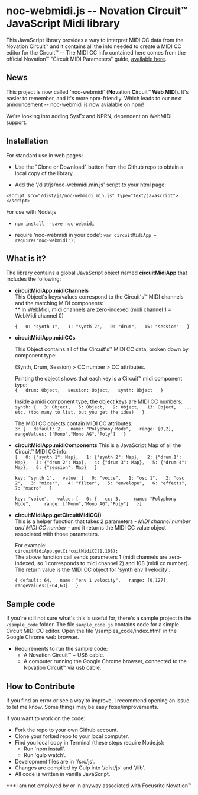 # **noc-webmidi.js** -- Novation Circuit&trade; JavaScript Midi library
This JavaScript library provides a way to interpret MIDI CC data
from the Novation Circuit&trade; and it contains all the info needed to
create a MIDI CC editor for the Circuit&trade; --
The MIDI CC info contained here comes from the official
Novation&trade; "Circuit MIDI Parameters" guide, [available here][1].

[1]: https://us.novationmusic.com/circuit/circuit/support-downloads

## News
This project is now called 'noc-webmidi' (**No**vation **C**ircuit&trade;
**Web MIDI**). It's easier to remember, and it's more npm-friendly.
Which leads to our next announcement -- noc-webmidi is now avialable on npm!

We're looking into adding SysEx and NPRN, dependent on
WebMIDI support.

## Installation
For standard use in web pages:

  * Use the "Clone or Download" button from the Github repo to obtain a local copy
  of the library.

  * Add the '/dist/js/noc-webmidi.min.js' script to your html page:

  `<script src="/dist/js/noc-webmidi.min.js" type="text/javascript"></script>`

For use with Node.js

  * `npm install --save noc-webmidi`

  * require 'noc-webmidi in your code': `var circuitMidiApp = require('noc-webmidi');`

## What is it?
The library contains a global JavaScript object named __circuitMidiApp__ that includes
the following:

* __circuitMidiApp.midiChannels__  
    This Object's keys/values correspond to the Circuit's&trade; MIDI channels
    and the matching MIDI components:  
    ** In WebMidi, midi channels are zero-indexed (midi channel 1 = WebMidi channel 0)

    `{  
      0: "synth 1",  
      1: "synth 2",  
      9: "drum",  
      15: "session"  
    }`

* __circuitMidiApp.midiCCs__

    This Object contains all of the Circuit's&trade; MIDI CC data, broken down
by component type:

    (Synth, Drum, Session) > CC number > CC attributes.

    Printing the object shows that each key is a Circuit&trade; midi component type:  
    `{  
      drum: Object,  
      session: Object,  
      synth: Object  
     }`  

     Inside a midi component type, the object keys are MIDI CC numbers:  
     `synth: {  
       3: Object,  
       5: Object,  
       9: Object,  
       13: Object,  
       ... etc. (too many to list, but you get the idea)  
     }`

     The MIDI CC objects contain MIDI CC attributes:  
     `3: {  
       default: 2,  
       name: "Polyphony Mode",  
       range: [0,2],  
       rangeValues: ["Mono","Mono AG","Poly"]  
     }`

* __circuitMidiApp.midiComponents__
    This is a JavaScript Map of all the Circuit&trade; MIDI CC info:  
    `[  
    0: {"synth 1": Map},  
    1: {"synth 2": Map},  
    2: {"drum 1": Map},  
    3: {"drum 2": Map},  
    4: {"drum 3": Map},  
    5: {"drum 4": Map},  
    6: {"session": Map}  
    ]`

    `key: "synth 1",  
    value: [  
    0: "voice",  
    1: "osc 1",  
    2: "osc 2",  
    3: "mixer",  
    4: "filter",  
    5: "envelope",  
    6: "effects",  
    7: "macro"  
    ]`

    `key: "voice",  
    value: [  
    0: {  
       cc: 3,    
       name: "Polyphony Mode",    
       range: ["Mono","Mono AG","Poly"]  
    }]
    `
* __circuitMidiApp.getCircuitMidiCC()__  
    This is a helper function that takes 2 parameters -
    _MIDI channel number and MIDI CC number_ -
    and it returns the MIDI CC value object associated with those parameters.

    For example:  
    `circuitMidiApp.getCircuitMidiCC(1,108);`  
    The above function call sends parameters 1 (midi channels are zero-indexed,
    so 1 corresponds to midi channel 2) and 108 (midi cc number). The return value
    is the MIDI CC object for 'synth env 1 velocity':  

    `{
      default: 64,  
      name: "env 1 velocity",  
      range: [0,127],  
      rangeValues:[-64,63]  
    }`  

## Sample code
If you're still not sure what's this is useful for, there's a sample project in
the `/sample_code` folder. The file `sample_code.js` contains code for a
simple Circuit MIDI CC editor. Open the file '/samples_code/index.html' in the
Google Chrome web browser.

* Requirements to run the sample code:
  * A Novation Circuit&trade; + USB cable.
  * A computer running the Google Chrome browser, connected to the Novation Circuit&trade;
  via usb cable.

## How to Contribute
If you find an error or see a way to improve, I recommend opening an issue to let me know.
Some things may be easy fixes/improvements.

If you want to work on the code:

* Fork the repo to your own Github account.
* Clone your forked repo to your local computer.
* Find you local copy in Terminal (these steps require Node.js):
  * Run 'npm install'.
  * Run 'gulp watch'.
* Development files are in '/src/js'.
* Changes are compiled by Gulp into '/dist/js' and '/lib'.
* All code is written in vanilla JavaScript.

***I am not employed by or in anyway associated with Focusrite Novation&trade;
